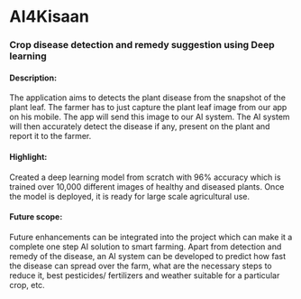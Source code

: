 # AI4Kisaan
### Crop disease detection and remedy suggestion using Deep learning 

#### Description: 
The application aims to detects the plant disease from the snapshot of the plant leaf. The farmer has to just capture the plant leaf image from our app on his mobile. The app will send this image to our AI system. The AI system will then accurately detect the disease if any, present on the plant and report it to the farmer.

#### Highlight:
 Created a deep learning model from scratch with 96% accuracy which is trained over 10,000 different images of healthy and diseased plants. Once the model is deployed, it is ready for large scale agricultural use.
 
 #### Future scope: 
 Future enhancements can be integrated into the project which can make it a complete one step AI solution to smart farming. Apart from detection and remedy of the disease, an AI system can be developed to predict how fast the disease can spread over the farm, what are the necessary steps to reduce it, best pesticides/ fertilizers and weather suitable for a particular crop, etc.
